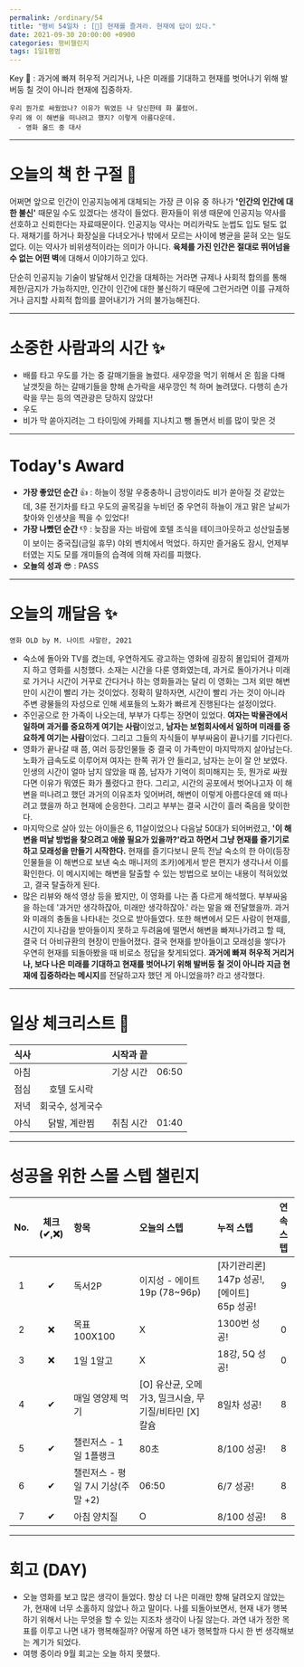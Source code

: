 ```yaml
---
permalink: /ordinary/54
title: "평비 54일차 : [🧳] 현재를 즐겨라. 현재에 답이 있다."
date: 2021-09-30 20:00:00 +0900
categories: 평비챌린지
tags: 1일1평범
---  
```

Key 🔑 : 과거에 빠져 허우적 거리거나, 나은 미래를 기대하고 현재를 벗어나기 위해 발버둥 칠 것이 아니라 현재에 집중하자.
```
우리 뭔가로 싸웠었나? 이유가 뭐였든 나 당신한테 화 풀렸어.
우리 왜 이 해변을 떠나려고 했지? 이렇게 아름다운데.
  - 영화 올드 중 대사
```

---
# 오늘의 책 한 구절 📕
어쩌면 앞으로 인간이 인공지능에게 대체되는 가장 큰 이유 중 하나가 **'인간의 인간에 대한 불신'** 때문일 수도 있겠다는 생각이 들었다. 환자들이 위생 때문에 인공지능 약사를 선호하고 신뢰한다는 자료때문이다. 인공지능 약사는 머리카락도 눈썹도 입도 털도 없다. 재채기를 하거나 화장실을 다녀오거나 밖에서 모르는 사이에 병균을 묻혀 오는 일도 없다. 이는 약사가 비위생적이라는 의미가 아니다. **육체를 가진 인간은 절대로 뛰어넘을 수 없는 어떤 벽**에 대해서 이야기하고 있다.  

단순히 인공지능 기술이 발달해서 인간을 대체하는 거라면 규제나 사회적 합의를 통해 제한/금지가 가능하지만, 인간이 인간에 대한 불신하기 때문에 그런거라면 이를 규제하거나 금지할 사회적 합의를 끌어내기가 거의 불가능해진다.  

---
# 소중한 사람과의 시간 ✨
- 배를 타고 우도를 가는 중 갈매기들을 놀렸다. 새우깡을 먹기 위해서 온 힘을 다해 날갯짓을 하는 갈매기들을 향해 손가락을 새우깡인 척 하며 놀려댔다. 다행히 손가락을 무는 등의 역관광은 당하지 않았다!
- 우도  
- 비가 막 쏟아지려는 그 타이밍에 카페를 지나치고 뺑 돌면서 비를 많이 맞은 것

---
# Today's Award
- **가장 좋았던 순간** 👍 : 하늘이 정말 우중충하니 금방이라도 비가 쏟아질 것 같았는데, 3륜 전기차를 타고 우도의 골목길을 누비던 중 우연히 하늘이 개고 맑은 날씨가 찾아와 인생샷을 찍을 수 있었다!  
- **가장 나빴던 순간** 👎 : 늦잠을 자는 바람에 호텔 조식을 테이크아웃하고 성산일출봉이 보이는 중국집(금일 휴무) 야외 벤치에서 먹었다. 하지만 즐거움도 잠시, 언제부터였는 지도 모를 개미들의 습격에 의해 자리를 피했다.  
- **오늘의 성과** 😎 : PASS 

---
# 오늘의 깨달음 ✨
`영화 OLD by M. 나이트 샤말란, 2021`  
- 숙소에 돌아와 TV를 켰는데, 우연하게도 광고하는 영화에 굉장히 몰입되어 결제까지 하고 영화를 시청했다. 소재는 시간을 다룬 영화였는데, 과거로 돌아가거나 미래로 가거나 시간이 거꾸로 간다거나 하는 영화들과는 달리 이 영화는 그저 외딴 해변만이 시간이 빨리 가는 것이었다. 정확히 말하자면, 시간이 빨리 가는 것이 아니라 주변 광물들의 자성으로 인해 세포들의 노화가 빠르게 진행된다는 설정이었다.  
- 주인공으로 한 가족이 나오는데, 부부가 다투는 장면이 있었다. **여자는 박물관에서 일하며 과거를 중요하게 여기는 사람**이었고, **남자는 보험회사에서 일하며 미래를 중요하게 여기는 사람**이었다. 그리고 그들의 자식들이 부부싸움이 끝나기를 기다린다.  
- 영화가 끝나갈 때 쯤, 여러 등장인물들 중 결국 이 가족만이 마지막까지 살아남는다. 노화가 급속도로 이루어져 여자는 한쪽 귀가 안 들리고, 남자는 눈이 잘 안 보였다. 인생의 시간이 얼마 남지 않았을 때 쯤, 남자가 기억이 희미해지는 듯, 뭔가로 싸웠다면 이유가 뭐였든 화가 풀렸다고 한다. 그리고, 시간의 공포에서 벗어나고자 이 해변을 떠나려고 했던 과거의 이유조차 잊어버려, 해변이 이렇게 아름다운데 왜 떠나려고 했을까 하고 현재에 순응한다. 그리고 부부는 결국 시간이 흘러 죽음을 맞이한다.  
- 마지막으로 살아 있는 아이들은 6, 11살이었으나 다음날 50대가 되어버렸고, **'이 해변을 떠날 방법을 찾으려고 애쓸 필요가 있을까?'라고 하면서 그냥 현재를 즐기기로 하고 모래성을 만들기 시작한다.** 현재를 즐기다보니 문득 전날 숙소의 한 아이(등장인물들을 이 해변으로 보낸 숙소 매니저의 조카)에게서 받은 편지가 생각나서 이를 확인한다. 이 메시지에는 해변을 탈출할 수 있는 방법으로 보이는 내용이 적혀있었고, 결국 탈출하게 된다.  
- 많은 리뷰와 해석 영상 등을 봤지만, 이 영화를 나는 좀 다르게 해석했다. 부부싸움을 하는데 '과거만 생각하잖아, 미래만 생각하잖아.' 라는 말을 왜 전달했을까. 과거와 미래의 충돌을 나타내는 것으로 받아들였다. 또한 해변에서 모든 사람이 현재를, 시간이 지나감을 받아들이지 못하고 두려움에 떨면서 해변을 빠져나가려고 할 때, 결국 더 아비규환의 현장이 만들어졌다. 결국 현재를 받아들이고 모래성을 쌓다가 우연히 현재를 되돌아봤을 때 비로소 정답을 찾게되었다. **과거에 빠져 허우적 거리거나, 보다 나은 미래를 기대하고 현재를 벗어나기 위해 발버둥 칠 것이 아니라 지금 현재에 집중하라는 메시지**를 전달하고자 했던 게 아니었을까? 라고 생각했다.  

---
# 일상 체크리스트 📃

| 식사 |  | 시작과 끝 |  |
|:----:|:----:|:----:|:----:|
| 아침 |  | 기상 시간 | 06:50 |
| 점심 | 호텔 도시락 |  |  |
| 저녁 | 회국수, 성게국수 |  |  |
| 야식 | 닭발, 계란찜 | 취침 시간 | 01:40 |

---
# 성공을 위한 스몰 스텝 챌린지

| No. | 체크(✔,❌) | 항목 | 오늘의 스텝 | 누적 스텝 | 연속 스텝 |
|:----:|:----:|:----|:----|:----|:----:|
| 1 | ✔ | 독서2P | 이지성 - 에이트 19p (78~96p) | [자기관리론] 147p 성공!, [에이트] 65p 성공! | 9 |
| 2 | ❌ | 목표 100X100 | X | 1300번 성공! | 0 |
| 3 | ❌ | 1일 1알고 | X | 18강, 5Q 성공! | 0 |
| 4 | ✔ | 매일 영양제 먹기 | [O] 유산균, 오메가3, 밀크시슬, 무기질/비타민 [X] 칼슘 | 8일차 성공! | 8 |
| 5 | ✔ | 챌린저스 - 1일 1플랭크 | 80초 | 8/100 성공! | 8 |
| 6 | ✔ | 챌린저스 - 평일 7시 기상(주말 +2) | 06:50 | 6/7 성공! | 8 |
| 7 | ✔ | 아침 양치질 | O | 8/100 성공! | 8 |

---
# 회고 (DAY)
- 오늘 영화를 보고 많은 생각이 들었다. 항상 더 나은 미래만 향해 달려오지 않았는가, 현재에 너무 소홀하지 않았나 하고 말이다. 나를 되돌아보면서, 현재 내가 행복하기 위해서 나는 무엇을 할 수 있는 지조차 생각이 나질 않는다. 과연 내가 정한 목표를 이루고 나면 내가 행복해질까? 어떻게 하면 내가 행복할까 다시 한 번 생각해보는 계기가 되었다.
- 여행 중이라 9월 회고는 오늘 하지 못했다.